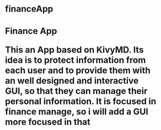 # financeApp

<h1> Finance App
  
<p> 
  <span> This an App based on KivyMD. Its idea is to protect information from each user 
  <span> and to provide them with an well designed and interactive GUI, so that they
  <span> can manage their personal information. It is focused in finance manage, so
  <span> i will add a GUI more focused in that
